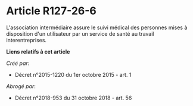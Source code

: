 # Article R127-26-6

L'association intermédiaire assure le suivi médical des personnes mises à disposition d'un utilisateur par un service de
santé au travail interentreprises.

**Liens relatifs à cet article**

_Créé par_:

  - Décret n°2015-1220 du 1er octobre 2015 - art. 1

_Abrogé par_:

  - Décret n°2018-953 du 31 octobre 2018 - art. 56

